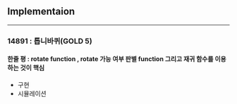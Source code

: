 ## Implementaion

---

### 14891 : 톱니바퀴(GOLD 5)

#### 한줄 평 : rotate function , rotate 가능 여부 판별 function 그리고 재귀 함수를 이용하는 것이 핵심

- 구현
- 시뮬레이션
